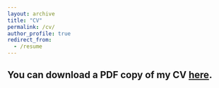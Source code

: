 ```yaml
---
layout: archive
title: "CV"
permalink: /cv/
author_profile: true
redirect_from:
  - /resume
---
```


## You can download a PDF copy of my CV [here](/files/pdf/research/CV2023_AndreaDBY.pdf).
